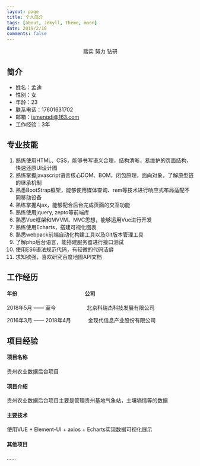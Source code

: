 ```yaml
---
layout: page
title: 个人简介
tags: [about, Jekyll, theme, moon]
date: 2019/2/18
comments: false
---
```

    
<center><a href="https://lwmdlqq.github.io/Blog"><b></b></a>踏实  努力  钻研</center>

## 简介
* 姓名：孟迪
* 性别：女
* 年龄：23
* 联系电话：17601631702
* 邮箱：ismengdi@163.com
* 工作经验：3年

## 专业技能

1. 熟练使用HTML、CSS，能够书写语义合理，结构清晰，易维护的页面结构，快速还原UI设计图
2. 熟练掌握javascript语言核心DOM、BOM，闭包原理，面向对象，了解原型链的继承机制
3. 熟悉BootStrap框架，能够使用媒体查询、rem等技术进行响应式布局适配不同移动设备
4. 熟练掌握Ajax，能够配合后台完成页面的交互功能
5. 熟练使用jquery, zepto等前端库
6. 熟悉Vue框架和MVVM、MVC思想，能够运用Vue进行开发
7. 熟练使用Echarts，搭建可视化图表 
8. 熟悉webpack前端自动化构建工具以及Git版本管理工具
9. 了解php后台语言，能搭建服务器进行接口测试
10. 使用ES6语法规范代码，有轻微的代码洁癖
11. 求知欲强，喜欢研究百度地图API文档 

## 工作经历

#### 年份&emsp;&emsp;&emsp;&emsp;&emsp;&emsp;&emsp;&emsp;&emsp;&emsp;&emsp;&emsp;&emsp;公司

2018年5月 —— 至今&emsp;&emsp;&emsp;&emsp;&emsp;&emsp;北京科瑞杰科技发展有限公司


2016年3月 —— 2018年4月&emsp;&emsp;&emsp;    金现代信息产业股份有限公司

## 项目经验

#### 项目名称

贵州农业数据后台项目

#### 项目介绍

贵州农业数据后台项目主要是管理贵州基地气象站，土壤墒情等的数据

#### 主要技术

使用VUE + Element-UI + axios + Echarts实现数据可视化展示

#### 其他项目
 ......

